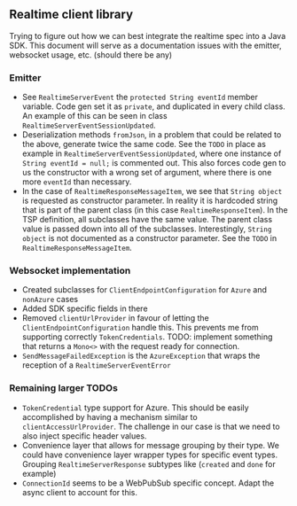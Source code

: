 ## Realtime client library

Trying to figure out how we can best integrate the realtime spec into a Java SDK. This document will serve as a documentation issues with the emitter, websocket usage, etc. (should there be any)

### Emitter

- See `RealtimeServerEvent` the `protected String eventId` member variable. Code gen set it as `private`, and duplicated in every child class. An example of this can be seen in class `RealtimeServerEventSessionUpdated`.
- Deserialization methods `fromJson`, in a problem that could be related to the above, generate twice the same code. See the `TODO` in place as example in `RealtimeServerEventSessionUpdated`, where one instance of `String eventId = null;` is commented out. This also forces code gen to us the constructor with a wrong set of argument, where there is one more `eventId` than necessary.
- In the case of `RealtimeResponseMessageItem`, we see that `String object` is requested as constructor parameter. In reality it is hardcoded string that is part of the parent class (in this case `RealtimeResponseItem`). In the TSP definition, all subclasses have the same value. The parent class value is passed down into all of the subclasses. Interestingly, `String object` is not documented as a constructor parameter. See the `TODO` in `RealtimeResponseMessageItem`.

### Websocket implementation

- Created subclasses for `ClientEndpointConfiguration` for `Azure` and `nonAzure` cases
- Added SDK specific fields in there
- Removed `clientUrlProvider` in favour of letting the `ClientEndpointConfiguration` handle this. This prevents me from supporting correctly `TokenCredentials`. TODO: implement something that returns a `Mono<>` with the request ready for connection.
- `SendMessageFailedException` is the `AzureException` that wraps the reception of a `RealtimeServerEventError`

### Remaining larger TODOs

- `TokenCredential` type support for Azure. This should be easily accomplished by having a mechanism similar to `clientAccessUrlProvider`. The challenge in our case is that we need to also inject specific header values.
- Convenience layer that allows for message grouping by their type. We could have convenience layer wrapper types for specific event types. Grouping `RealtimeServerResponse` subtypes like (`created` and `done` for example)
- `ConnectionId` seems to be a WebPubSub specific concept. Adapt the async client to account for this.